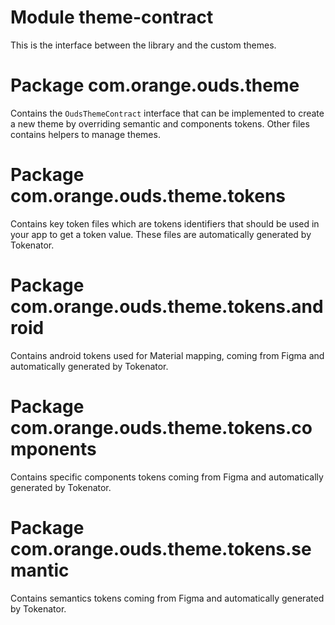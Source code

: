 # Module theme-contract

This is the interface between the library and the custom themes.

# Package com.orange.ouds.theme

Contains the `OudsThemeContract` interface that can be implemented to create a new theme by overriding semantic and components tokens.
Other files contains helpers to manage themes.

# Package com.orange.ouds.theme.tokens

Contains key token files which are tokens identifiers that should be used in your app to get a token value.
These files are automatically generated by Tokenator.

# Package com.orange.ouds.theme.tokens.android

Contains android tokens used for Material mapping, coming from Figma and automatically generated by Tokenator.

# Package com.orange.ouds.theme.tokens.components

Contains specific components tokens coming from Figma and automatically generated by Tokenator.

# Package com.orange.ouds.theme.tokens.semantic

Contains semantics tokens coming from Figma and automatically generated by Tokenator.